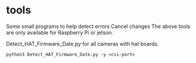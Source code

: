 # tools
Some small programs to help detect errors
Cancel changes
The above tools are only available for Raspberry Pi or jetson.  
  

Detect_HAT_Firmware_Date.py for all cameras with hat boards.  
```
python3 Detect_HAT_Firmware_Date.py -y <csi-port>
```
